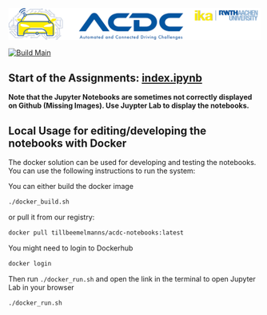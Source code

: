 ![](assets/header_image.png)

[![Build Main](https://github.com/ika-rwth-aachen/acdc-notebooks/actions/workflows/build.yml/badge.svg)](https://github.com/ika-rwth-aachen/acdc-notebooks/actions/workflows/build.yml)


## Start of the Assignments: [index.ipynb](index.ipynb)

__Note that the Jupyter Notebooks are sometimes not correctly displayed on Github (Missing Images). Use Juypter Lab to display the notebooks.__


## Local Usage for editing/developing the notebooks with Docker
The docker solution can be used for developing and testing the notebooks. You can use the following instructions to run the system:

You can either build the docker image 
```bash
./docker_build.sh
```

or pull it from our registry:
```bash
docker pull tillbeemelmanns/acdc-notebooks:latest
```
You might need to login to Dockerhub

```bash
docker login
```

Then run `./docker_run.sh` and open the link in the terminal to open Jupyter Lab in your browser
```bash
./docker_run.sh
```
